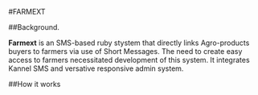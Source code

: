 #FARMEXT

##Background.

**Farmext** is an SMS-based ruby stystem that directly links Agro-products buyers to farmers via use of Short Messages.
The need to create easy access to farmers necessitated development of this system. It integrates Kannel SMS and
versative responsive admin system.

##How it works

